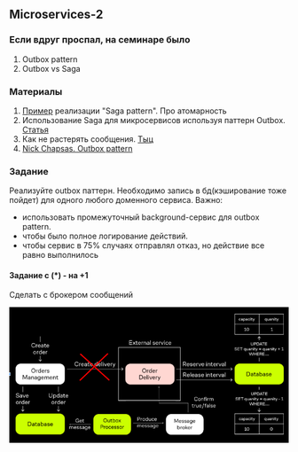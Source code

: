 ## Microservices-2

### Если вдруг проспал, на семинаре было
1. Outbox pattern
2. Outbox vs Saga

### Материалы
1. [Пример](https://www.gokhan-gokalp.com/en/providing-atomicity-for-eventual-consistency-with-outbox-pattern-in-net-microservices/) реализации "Saga pattern". Про атомарность
2. Использование Saga для микросервисов используя паттерн Outbox. [Статья](https://www.infoq.com/articles/saga-orchestration-outbox/)
3. Как не растерять сообщения. [Тыц](https://habr.com/ru/companies/lamoda/articles/678932/)
4. [Nick Chapsas. Outbox pattern](https://www.youtube.com/watch?v=032SfEBFIJs)
### Задание
Реализуйте outbox паттерн. Необходимо запись в бд(кэширование тоже пойдет) для одного любого доменного сервиса.
Важно:
- использовать промежуточный background-сервис для outbox pattern.   
- чтобы было полное логирование действий.
- чтобы сервис в 75% случаях отправлял отказ, но действие все равно выполнилось

#### Задание с (*) - на +1
Сделать с брокером сообщений

![img.png](./src/microservices-2.png)